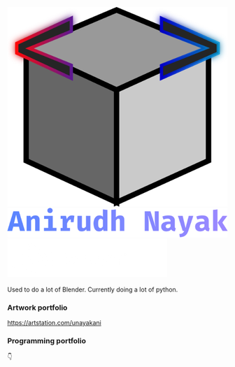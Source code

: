 ![Logo](ani.png)
<br>
![Name](name.png)
<br>
![Software](software.png)
<br>
<br>
Used to do a lot of Blender. Currently doing a lot of python.
### Artwork portfolio
https://artstation.com/unayakani
### Programming portfolio
👇

